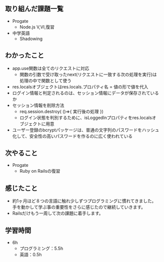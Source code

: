 ## 取り組んだ課題一覧
- Progate
  - Node.js Ⅴ,Ⅵ,復習
- 中学英語
  - Shadowing
## わかったこと
- app.use関数は全てのリクエストに対応
  - 関数の引数で受け取ったnext(リクエストに一致する次の処理を実行)は処理の中で関数として使う
- res.localsオブジェクトはres.locals.プロパティ名 = 値の形で値を代入
- ログイン情報と判定されるのは、セッション情報にデータが保存されているか
- セッション情報を削除方法
  - req.session.destroy( ()=>{ 実行後の処理 })
  - ログイン状態を判別するために、isLoggedInプロパティをres.localsオブジェクトに用意
- ユーザー登録のbcryptパッケージは、普通の文字列のパスワードをハッシュ化して、安全性の高いパスワードを作るのに広く使われている
## 次やること
- Progate 
  - Ruby on Railsの復習
## 感じたこと
- 約1ヶ月ほど８つの言語に触れ少しずつプログラミングに慣れてきました。手を動かして学ぶ事の重要性をさらに感じたので継続していきます。
- Railsだけもう一周して次の課題に着手します。
## 学習時間
- 6h
  - プログラミング：5.5h
  - 英語：0.5h